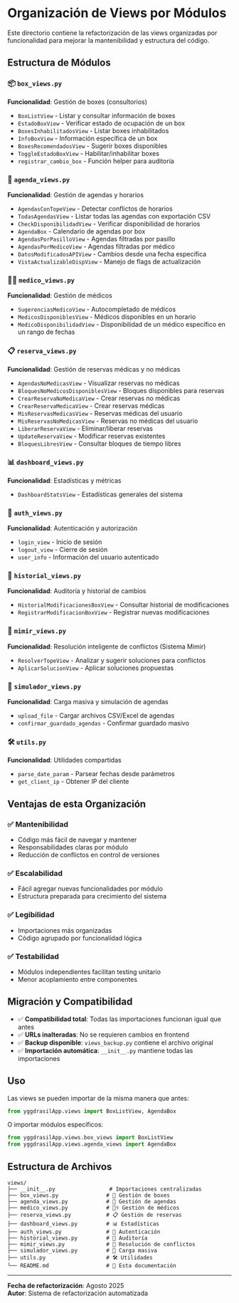 # Organización de Views por Módulos

Este directorio contiene la refactorización de las views organizadas por funcionalidad para mejorar la mantenibilidad y estructura del código.

## Estructura de Módulos

### 📦 `box_views.py`
**Funcionalidad**: Gestión de boxes (consultorios)
- `BoxListView` - Listar y consultar información de boxes
- `EstadoBoxView` - Verificar estado de ocupación de un box
- `BoxesInhabilitadosView` - Listar boxes inhabilitados
- `InfoBoxView` - Información específica de un box
- `BoxesRecomendadosView` - Sugerir boxes disponibles
- `ToggleEstadoBoxView` - Habilitar/inhabilitar boxes
- `registrar_cambio_box` - Función helper para auditoría

### 📅 `agenda_views.py`
**Funcionalidad**: Gestión de agendas y horarios
- `AgendasConTopeView` - Detectar conflictos de horarios
- `TodasAgendasView` - Listar todas las agendas con exportación CSV
- `CheckDisponibilidadView` - Verificar disponibilidad de horarios
- `AgendaBox` - Calendario de agendas por box
- `AgendasPorPasilloView` - Agendas filtradas por pasillo
- `AgendasPorMedicoView` - Agendas filtradas por médico
- `DatosModificadosAPIView` - Cambios desde una fecha específica
- `VistaActualizableDispView` - Manejo de flags de actualización

### 👨‍⚕️ `medico_views.py`
**Funcionalidad**: Gestión de médicos
- `SugerenciasMedicoView` - Autocompletado de médicos
- `MedicosDisponiblesView` - Médicos disponibles en un horario
- `MedicoDisponibilidadView` - Disponibilidad de un médico específico en un rango de fechas

### 📋 `reserva_views.py`
**Funcionalidad**: Gestión de reservas médicas y no médicas
- `AgendasNoMedicasView` - Visualizar reservas no médicas
- `BloquesNoMedicosDisponiblesView` - Bloques disponibles para reservas
- `CrearReservaNoMedicaView` - Crear reservas no médicas
- `CrearReservaMedicaView` - Crear reservas médicas
- `MisReservasMedicasView` - Reservas médicas del usuario
- `MisReservasNoMedicasView` - Reservas no médicas del usuario
- `LiberarReservaView` - Eliminar/liberar reservas
- `UpdateReservaView` - Modificar reservas existentes
- `BloquesLibresView` - Consultar bloques de tiempo libres

### 📊 `dashboard_views.py`
**Funcionalidad**: Estadísticas y métricas
- `DashboardStatsView` - Estadísticas generales del sistema

### 🔐 `auth_views.py`
**Funcionalidad**: Autenticación y autorización
- `login_view` - Inicio de sesión
- `logout_view` - Cierre de sesión
- `user_info` - Información del usuario autenticado

### 📜 `historial_views.py`
**Funcionalidad**: Auditoría y historial de cambios
- `HistorialModificacionesBoxView` - Consultar historial de modificaciones
- `RegistrarModificacionBoxView` - Registrar nuevas modificaciones

### 🧠 `mimir_views.py`
**Funcionalidad**: Resolución inteligente de conflictos (Sistema Mimir)
- `ResolverTopeView` - Analizar y sugerir soluciones para conflictos
- `AplicarSolucionView` - Aplicar soluciones propuestas

### 📁 `simulador_views.py`
**Funcionalidad**: Carga masiva y simulación de agendas
- `upload_file` - Cargar archivos CSV/Excel de agendas
- `confirmar_guardado_agendas` - Confirmar guardado masivo

### 🛠️ `utils.py`
**Funcionalidad**: Utilidades compartidas
- `parse_date_param` - Parsear fechas desde parámetros
- `get_client_ip` - Obtener IP del cliente

## Ventajas de esta Organización

### ✅ **Mantenibilidad**
- Código más fácil de navegar y mantener
- Responsabilidades claras por módulo
- Reducción de conflictos en control de versiones

### ✅ **Escalabilidad**
- Fácil agregar nuevas funcionalidades por módulo
- Estructura preparada para crecimiento del sistema

### ✅ **Legibilidad**
- Importaciones más organizadas
- Código agrupado por funcionalidad lógica

### ✅ **Testabilidad**
- Módulos independientes facilitan testing unitario
- Menor acoplamiento entre componentes

## Migración y Compatibilidad

- ✅ **Compatibilidad total**: Todas las importaciones funcionan igual que antes
- ✅ **URLs inalteradas**: No se requieren cambios en frontend
- ✅ **Backup disponible**: `views_backup.py` contiene el archivo original
- ✅ **Importación automática**: `__init__.py` mantiene todas las importaciones

## Uso

Las views se pueden importar de la misma manera que antes:

```python
from yggdrasilApp.views import BoxListView, AgendaBox
```

O importar módulos específicos:

```python
from yggdrasilApp.views.box_views import BoxListView
from yggdrasilApp.views.agenda_views import AgendaBox
```

## Estructura de Archivos

```
views/
├── __init__.py                 # Importaciones centralizadas
├── box_views.py               # 🏥 Gestión de boxes
├── agenda_views.py            # 📅 Gestión de agendas
├── medico_views.py            # 👨‍⚕️ Gestión de médicos
├── reserva_views.py           # 📋 Gestión de reservas
├── dashboard_views.py         # 📊 Estadísticas
├── auth_views.py              # 🔐 Autenticación
├── historial_views.py         # 📜 Auditoría
├── mimir_views.py             # 🧠 Resolución de conflictos
├── simulador_views.py         # 📁 Carga masiva
├── utils.py                   # 🛠️ Utilidades
└── README.md                  # 📖 Esta documentación
```

---
**Fecha de refactorización**: Agosto 2025  
**Autor**: Sistema de refactorización automatizada
